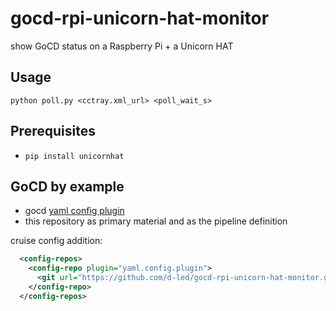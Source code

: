 # gocd-rpi-unicorn-hat-monitor

show GoCD status on a Raspberry Pi + a Unicorn HAT

## Usage

```
python poll.py <cctray.xml_url> <poll_wait_s>
```

## Prerequisites

- `pip install unicornhat`

## GoCD by example

- gocd [yaml config plugin](https://github.com/tomzo/gocd-yaml-config-plugin/releases)
- this repository as primary material and as the pipeline definition

cruise config addition:

```xml
  <config-repos>
    <config-repo plugin="yaml.config.plugin">
      <git url="https://github.com/d-led/gocd-rpi-unicorn-hat-monitor.git" />
    </config-repo>
  </config-repos>
```
